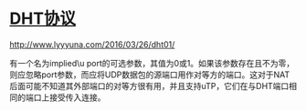 # [DHT协议](http://www.bittorrent.org/beps/bep_0005.html)

http://www.lyyyuna.com/2016/03/26/dht01/

有一个名为implied\u port的可选参数，其值为0或1。如果该参数存在且不为零，则应忽略port参数，而应将UDP数据包的源端口用作对等方的端口。这对于NAT后面可能不知道其外部端口的对等方很有用，并且支持uTP，它们在与DHT端口相同的端口上接受传入连接。